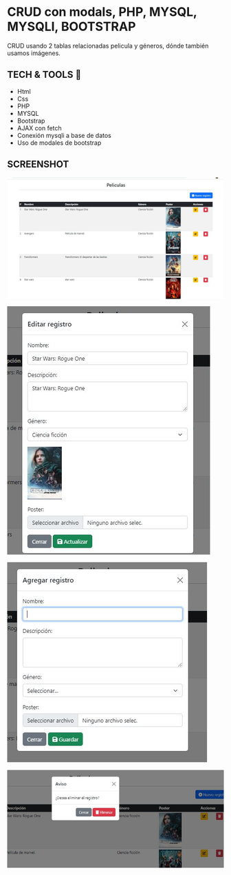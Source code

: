 # CRUD con modals, PHP, MYSQL, MYSQLI, BOOTSTRAP

CRUD usando 2 tablas relacionadas pelicula y géneros, dónde también usamos imágenes.

## TECH & TOOLS :wrench:

* Html
* Css
* PHP
* MYSQL
* Bootstrap
* AJAX con fetch
* Conexión mysqli a base de datos
* Uso de modales de bootstrap

## SCREENSHOT

![](assets/screenshots//screenshot1.jpg)

![](assets/screenshots//screenshot2.jpg)

![](assets/screenshots//screenshot3.jpg)

![](assets/screenshots//screenshot4.jpg)